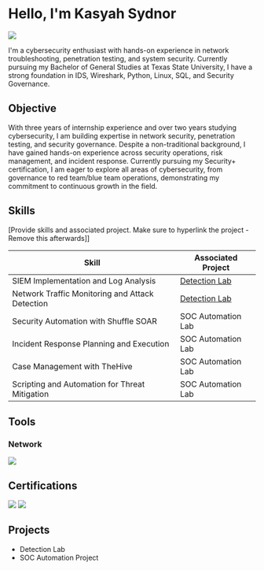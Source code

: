 # Hello, I'm Kasyah Sydnor
<a href="https://www.linkedin.com/in/kasyahsydnor/"><img src="https://img.shields.io/badge/-LinkedIn-0072b1?&style=for-the-badge&logo=linkedin&logoColor=white" /></a>

I'm a cybersecurity enthusiast with hands-on experience in network troubleshooting, penetration testing, and system security. Currently pursuing my Bachelor of General Studies at Texas State University, I have a strong foundation in IDS, Wireshark, Python, Linux, SQL, and Security Governance.

## Objective
With three years of internship experience and over two years studying cybersecurity, I am building expertise in network security, penetration testing, and security governance. Despite a non-traditional background, I have gained hands-on experience across security operations, risk management, and incident response. Currently pursuing my Security+ certification, I am eager to explore all areas of cybersecurity, from governance to red team/blue team operations, demonstrating my commitment to continuous growth in the field.

## Skills
[Provide skills and associated project. Make sure to hyperlink the project - Remove this afterwards]]

| Skill                                         | Associated Project         |
|-----------------------------------------------|----------------------------|
| SIEM Implementation and Log Analysis          | <a href="https://google.com">Detection Lab</a>|
| Network Traffic Monitoring and Attack Detection | <a href="https://google.com">Detection Lab</a>|
| Security Automation with Shuffle SOAR         | SOC Automation Lab|
| Incident Response Planning and Execution      | SOC Automation Lab|
| Case Management with TheHive                  | SOC Automation Lab|
| Scripting and Automation for Threat Mitigation | SOC Automation Lab|

## Tools

### Network
<div>
    <img src="https://img.shields.io/badge/-Wireshark-1679A7?&style=for-the-badge&logo=Wireshark&logoColor=white" />
    
</div>

## Certifications
<div>
<img src="https://img.shields.io/badge/-Google%20Cybersecurity-4285F4?&style=for-the-badge&logo=Google&logoColor=white" />
<img src="https://img.shields.io/badge/-ISC2%20CC-00A79D?&style=for-the-badge&logo=ISC2&logoColor=white" />
</div>

## Projects
- Detection Lab
- SOC Automation Project
